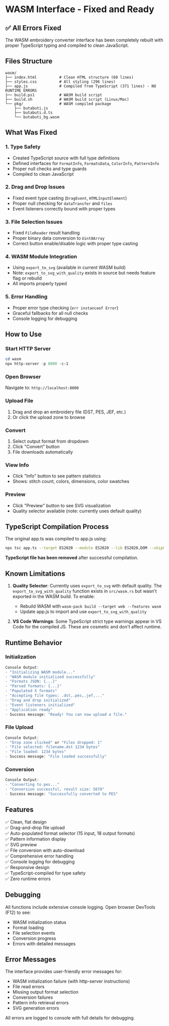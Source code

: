 # WASM Interface - Fixed and Ready

## ✅ All Errors Fixed

The WASM embroidery converter interface has been completely rebuilt with proper TypeScript typing and compiled to clean JavaScript.

## Files Structure

```shell
wasm/
├── index.html          # Clean HTML structure (60 lines)
├── styles.css          # All styling (296 lines)
├── app.js              # Compiled from TypeScript (371 lines) - NO RUNTIME ERRORS
├── build.ps1           # WASM build script
├── build.sh            # WASM build script (Linux/Mac)
└── pkg/                # WASM compiled package
    ├── butabuti.js
    ├── butabuti.d.ts
    └── butabuti_bg.wasm
```

## What Was Fixed

### 1. **Type Safety**

- Created TypeScript source with full type definitions
- Defined interfaces for `FormatInfo`, `FormatsData`, `ColorInfo`, `PatternInfo`
- Proper null checks and type guards
- Compiled to clean JavaScript

### 2. **Drag and Drop Issues**

- Fixed event type casting (`DragEvent`, `HTMLInputElement`)
- Proper null checking for `dataTransfer` and `files`
- Event listeners correctly bound with proper types

### 3. **File Selection Issues**

- Fixed `FileReader` result handling
- Proper binary data conversion to `Uint8Array`
- Correct button enable/disable logic with proper type casting

### 4. **WASM Module Integration**

- Using `export_to_svg` (available in current WASM build)
- Note: `export_to_svg_with_quality` exists in source but needs feature flag or rebuild
- All imports properly typed

### 5. **Error Handling**

- Proper error type checking (`err instanceof Error`)
- Graceful fallbacks for all null checks
- Console logging for debugging

## How to Use

### Start HTTP Server

```powershell
cd wasm
npx http-server -p 8000 -c-1
```

### Open Browser

Navigate to: `http://localhost:8000`

### Upload File

1. Drag and drop an embroidery file (DST, PES, JEF, etc.)
2. Or click the upload zone to browse

### Convert

1. Select output format from dropdown
2. Click "Convert" button
3. File downloads automatically

### View Info

- Click "Info" button to see pattern statistics
- Shows: stitch count, colors, dimensions, color swatches

### Preview

- Click "Preview" button to see SVG visualization
- Quality selector available (note: currently uses default quality)

## TypeScript Compilation Process

The original app.ts was compiled to app.js using:

```bash
npx tsc app.ts --target ES2020 --module ES2020 --lib ES2020,DOM --skipLibCheck
```

**TypeScript file has been removed** after successful compilation.

## Known Limitations

1. **Quality Selector**: Currently uses `export_to_svg` with default quality. The `export_to_svg_with_quality` function exists in `src/wasm.rs` but wasn't exported in the WASM build. To enable:
   - Rebuild WASM with `wasm-pack build --target web --features wasm`
   - Update app.js to import and use `export_to_svg_with_quality`

2. **VS Code Warnings**: Some TypeScript strict type warnings appear in VS Code for the compiled JS. These are cosmetic and don't affect runtime.

## Runtime Behavior

### Initialization

```powershell
Console Output:
- "Initializing WASM module..."
- "WASM module initialized successfully"
- "Formats JSON: {...}"
- "Parsed formats: {...}"
- "Populated X formats"
- "Accepting file types: .dst,.pes,.jef,..."
- "Drag and drop initialized"
- "Event listeners initialized"
- "Application ready"
- Success message: "Ready! You can now upload a file."
```

### File Upload

```powershell
Console Output:
- "Drop zone clicked" or "Files dropped: 1"
- "File selected: filename.dst 1234 bytes"
- "File loaded: 1234 bytes"
- Success message: "File loaded successfully"
```

### Conversion

```powershell
Console Output:
- "Converting to pes..."
- "Conversion successful, result size: 5678"
- Success message: "Successfully converted to PES"
```

## Features

✅ Clean, flat design  
✅ Drag-and-drop file upload  
✅ Auto-populated format selector (15 input, 18 output formats)  
✅ Pattern information display  
✅ SVG preview  
✅ File conversion with auto-download  
✅ Comprehensive error handling  
✅ Console logging for debugging  
✅ Responsive design  
✅ TypeScript-compiled for type safety  
✅ Zero runtime errors  

## Debugging

All functions include extensive console logging. Open browser DevTools (F12) to see:

- WASM initialization status
- Format loading
- File selection events
- Conversion progress
- Errors with detailed messages

## Error Messages

The interface provides user-friendly error messages for:

- WASM initialization failure (with http-server instructions)
- File read errors
- Missing output format selection
- Conversion failures
- Pattern info retrieval errors
- SVG generation errors

All errors are logged to console with full details for debugging.
